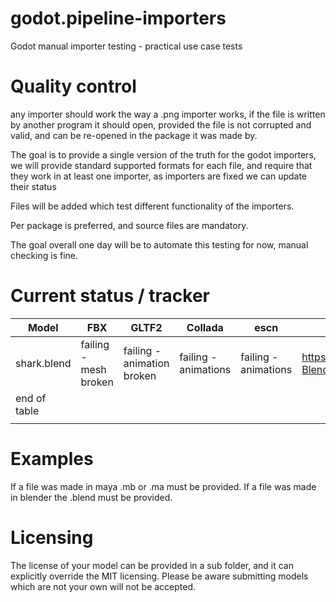 # godot.pipeline-importers
Godot manual importer testing - practical use case tests

# Quality control
any importer should work the way a .png importer works, if the file is written by another program it should open, provided the file is not corrupted and valid, and can be re-opened in the package it was made by.

The goal is to provide a single version of the truth for the godot importers, we will provide standard supported formats for each file, and require that they work in at least one importer, as importers are fixed we can update their status

Files will be added which test different functionality of the importers.

Per package is preferred, and source files are mandatory.

The goal overall one day will be to automate this testing for now, manual checking is fine.

# Current status / tracker

| Model        	| FBX                   	| GLTF2                      	| Collada              	| escn                 	| Issue tracker 	|
|--------------	|-----------------------	|----------------------------	|----------------------	|----------------------	|---------------	|
| shark.blend  	| failing - mesh broken 	| failing - animation broken 	| failing - animations 	| failing - animations 	| https://github.com/KhronosGroup/glTF-Blender-IO/issues/791	|
| end of table 	|                       	|                            	|                      	|                      	|               	|
|              	|                       	|                            	|                      	|                      	|               	|

# Examples
If a file was made in maya .mb or .ma must be provided.
If a file was made in blender the .blend must be provided.


# Licensing
The license of your model can be provided in a sub folder, and it can explicitly override the MIT licensing. Please be aware submitting models which are not your own will not be accepted.
